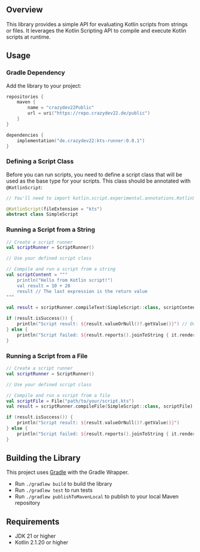 ## Overview

This library provides a simple API for evaluating Kotlin scripts from strings or files. It leverages the Kotlin Scripting API to compile and execute Kotlin scripts at runtime.

## Usage

### Gradle Dependency

Add the library to your project:

```kotlin
repositories {
    maven {
        name = "crazydev22Public"
        url = uri("https://repo.crazydev22.de/public")
    }
}

dependencies {
    implementation("de.crazydev22:kts-runner:0.0.1")
}
```

### Defining a Script Class

Before you can run scripts, you need to define a script class that will be used as the base type for your scripts. This class should be annotated with `@KotlinScript`:

```kotlin
// You'll need to import kotlin.script.experimental.annotations.KotlinScript

@KotlinScript(fileExtension = "kts")
abstract class SimpleScript
```

### Running a Script from a String

```kotlin
// Create a script runner
val scriptRunner = ScriptRunner()

// Use your defined script class

// Compile and run a script from a string
val scriptContent = """
    println("Hello from Kotlin script!")
    val result = 10 + 20
    result // The last expression is the return value
"""

val result = scriptRunner.compileText(SimpleScript::class, scriptContent).flatMap { it.evaluate() }

if (result.isSuccess()) {
    println("Script result: ${result.valueOrNull()?.getValue()}") // Outputs: Script result: 30
} else {
    println("Script failed: ${result.reports().joinToString { it.render() }}")
}
```

### Running a Script from a File

```kotlin
// Create a script runner
val scriptRunner = ScriptRunner()

// Use your defined script class

// Compile and run a script from a file
val scriptFile = File("path/to/your/script.kts")
val result = scriptRunner.compileFile(SimpleScript::class, scriptFile).flatMap { it.evaluate() }

if (result.isSuccess()) {
    println("Script result: ${result.valueOrNull()?.getValue()}")
} else {
    println("Script failed: ${result.reports().joinToString { it.render() }}")
}
```

## Building the Library

This project uses [Gradle](https://gradle.org/) with the Gradle Wrapper.

* Run `./gradlew build` to build the library
* Run `./gradlew test` to run tests
* Run `./gradlew publishToMavenLocal` to publish to your local Maven repository

## Requirements

- JDK 21 or higher
- Kotlin 2.1.20 or higher
